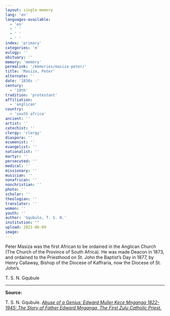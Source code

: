 ```yaml
---
layout: single-memory
lang: 'en'
languages-available:
  - 'en'
  - ' '
  - ' '
  - ' '
index: 'primary'
categories: 'm'
eulogy: ''
obituary: ''
memory: 'memory'
permalink: '/memories/masiza-peter/'
title: 'Masiza, Peter'
alternate: ''
date: '1830s -'
century:
  - '19th'
tradition: 'protestant'
affiliation:
  - 'anglican'
country:
  - 'south africa'
ancient: ''
artist: ''
catechist: ''
clergy: 'clergy'
diaspora: ''
ecumenist: ''
evangelist: ''
nationalist: ''
martyr: ''
persecuted: ''
medical: ''
missionary: ''
musician: ''
nonafrican: ''
nonchristian: ''
photo: ''
scholar: ''
theologian: ''
translator: ''
women: ''
youth: ''
author: 'Gqubule, T. S. N.'
institution: ""
upload: 2021-06-09
image:
---
```


Peter Masiza was the first African to be ordained in the Anglican Church (The Church of the Province of South Africa). He was made Deacon in 1873, and ordained to the Priesthood on St. John the Baptist’s Day in 1877, by Henry Callaway, Bishop of the Diocese of Kaffraria, now the Diocese of St. John’s.

T. S. N. Gqubule

---

**Source:**

T. S. N. Gqubule. [_Abuse of a Genius: Edward Muller Kece Mnganga 1822-1945: The Story of Father Edward Mnganga, The First Zulu Catholic Priest._](/resources/bio-pdfs/southafrica/e-mnganga-abuse-of-a-genius.pdf)
